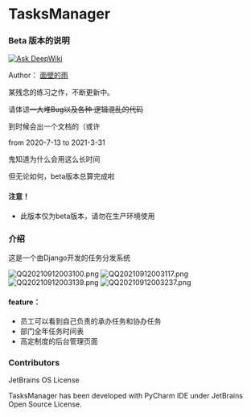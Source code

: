 # TasksManager
### Beta 版本的说明

[![Ask DeepWiki](https://deepwiki.com/badge.svg)](https://deepwiki.com/raiots/TasksManager)

Author： [面壁的雨](https://raiot.me)

某残念的练习之作，不断更新中。

请体谅~~一大堆Bug以及各种·逻辑混乱的代码~~

到时候会出一个文档的（或许

from 2020-7-13 to 2021-3-31

鬼知道为什么会用这么长时间

但无论如何，beta版本总算完成啦

#### 注意！

* 此版本仅为beta版本，请勿在生产环境使用

### 介绍

这是一个由Django开发的任务分发系统


![QQ20210912003100.png](https://images.everains.com/images/2021/09/12/QQ20210912003100.png)
![QQ20210912003117.png](https://images.everains.com/images/2021/09/12/QQ20210912003117.png)
![QQ20210912003139.png](https://images.everains.com/images/2021/09/12/QQ20210912003139.png)
![QQ20210912003237.png](https://images.everains.com/images/2021/09/12/QQ20210912003237.png)

#### feature：

* 员工可以看到自己负责的承办任务和协办任务
* 部门全年任务时间表
* 高定制度的后台管理页面


### Contributors

JetBrains OS License

TasksManager has been developed with PyCharm IDE under JetBrains Open Source License.

